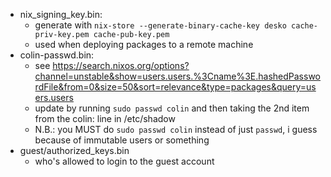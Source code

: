 - nix_signing_key.bin:
    - generate with `nix-store --generate-binary-cache-key desko cache-priv-key.pem cache-pub-key.pem`
    - used when deploying packages to a remote machine
- colin-passwd.bin:
    - see <https://search.nixos.org/options?channel=unstable&show=users.users.%3Cname%3E.hashedPasswordFile&from=0&size=50&sort=relevance&type=packages&query=users.users>
    - update by running `sudo passwd colin` and then taking the 2nd item from the colin: line in /etc/shadow
    - N.B.: you MUST do `sudo passwd colin` instead of just `passwd`, i guess because of immutable users or something
- guest/authorized_keys.bin
    - who's allowed to login to the guest account
